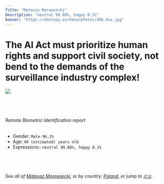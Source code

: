 ```yaml
---
Title: "Mateusz Morawiecki"
Description: "neutral 99.88%, happy 0.1%"
banner: "https://dontspy.eu/data/photos/206_box.jpg"
---
```


# The AI Act must prioritize human rights and support civil society, not bend to the demands of the surveillance industry complex!

<link rel="stylesheet" type="text/css" href="/css/blog.css" />

<div class="is-fake" hidden>

_This image is **clearly fake**_, yet we [continue to collect them because the AI Act negotiations](/blog/why-deepfake/) are heading in a direction that will only make people's lives more complicated. For a more in-depth explanation, read: [Double threat: why losing the battle against Face Biometrics would fuel the proliferation of deepfakes](/blog/the-dual-threat-how-losing-the-biometric-battle-fuels-deepfake-proliferation/).


</div>

<!-- <img src="https://dontspy.eu/data/photos/54_box.jpg" /> -->
<img src="https://dontspy.eu/data/photos/206_box.jpg" />

## <br>

###### Remote Biometric Identification report

* <span class="label">Gender:</span> `Male 96.2%`
* <span class="label">Age:</span> `49 (estimated) years old`
* <span class="label">Expressions::</span> `neutral 99.88%, happy 0.1%`

## <br>

###### See all of [Mateusz Morawiecki](/policymaker#Mateusz%20Morawiecki), or by country: [Poland](/country#Poland), or jump to [🇪🇸](/x/111).

## <br>
